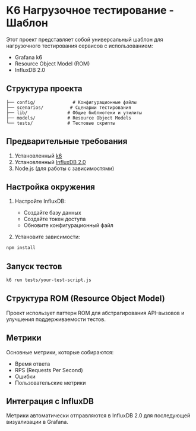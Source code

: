 # K6 Нагрузочное тестирование - Шаблон

Этот проект представляет собой универсальный шаблон для нагрузочного тестирования сервисов с использованием:
- Grafana k6
- Resource Object Model (ROM)
- InfluxDB 2.0

## Структура проекта

```
├── config/              # Конфигурационные файлы
├── scenarios/          # Сценарии тестирования
├── lib/               # Общие библиотеки и утилиты
├── models/            # Resource Object Models
└── tests/             # Тестовые скрипты
```

## Предварительные требования

1. Установленный [k6](https://k6.io/docs/getting-started/installation)
2. Установленный [InfluxDB 2.0](https://docs.influxdata.com/influxdb/v2.0/install/)
3. Node.js (для работы с зависимостями)

## Настройка окружения

1. Настройте InfluxDB:
   - Создайте базу данных
   - Создайте токен доступа
   - Обновите конфигурационный файл

2. Установите зависимости:
```bash
npm install
```

## Запуск тестов

```bash
k6 run tests/your-test-script.js
```

## Структура ROM (Resource Object Model)

Проект использует паттерн ROM для абстрагирования API-вызовов и улучшения поддерживаемости тестов.

## Метрики

Основные метрики, которые собираются:
- Время ответа
- RPS (Requests Per Second)
- Ошибки
- Пользовательские метрики

## Интеграция с InfluxDB

Метрики автоматически отправляются в InfluxDB 2.0 для последующей визуализации в Grafana. 